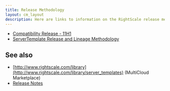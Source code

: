 ```yaml
---
title: Release Methodology
layout: cm_layout
description: Here are links to information on the RightScale release methodology.
---
```


- [Compatibility Release - 11H1](/cm/rs101/compatibility_release_-_11H1.html)
- [ServerTemplate Release and Lineage Methodology](/cm/rs101/servertemplate_release_and_lineage_methodology.html)

## See also

- [http://www.rightscale.com/library](http://www.rightscale.com/library/server_templates) (MultiCloud Marketplace)
- [Release Notes](/release-notes/)
